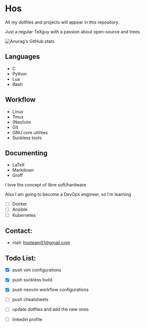 # Hos

All my dotfiles and projects will appear in this repository.

Just a regular TeXguy with a passion about open-source and trees.

![Anurag's GitHub stats](https://github-readme-stats.vercel.app/api?username=lackofleak&show_icons=true&theme=radical)

## Languages

- C
- Python
- Lua
- Bash

## Workflow

- Linux
- Tmux
- (Neo)vim
- Git
- GNU core utilities
- Suckless tools

## Documenting
- LaTeX
- Markdown
- Groff

I love the concept of libre soft/hardware

Also I am going to become a DevOps engineer, so I'm learning

- [ ] Docker
- [ ] Ansible
- [ ] Kubernetes

## Contact:

- mail: hosteam01@gmail.com

## Todo List:

- [x] push vim configurations
- [x] push suckless build
- [x] push neovim workflow configurations
- [ ] push cheatsheets
- [ ] update dotfiles and add the new ones
- [ ] linkedin profile

